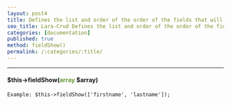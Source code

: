 ```yaml
---
layout: post4
title: Defines the list and order of the order of the fields that will be available in the form or in the table
seo_title: Lara-Crud Defines the list and order of the order of the fields that will be available in the form or in the table fieldShow()
categories: [documentation]
published: true
method: fieldShow()
permalink: /:categories/:title/
---
```


---

#### $this->fieldShow(<span style="color: #693">array</span> $array)



`
Example:
$this->fieldShow(['firstname', 'lastname']);
`


